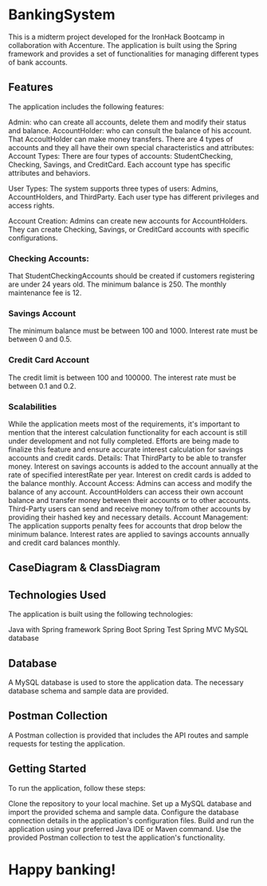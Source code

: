 # BankingSystem

This is a midterm project developed for the IronHack Bootcamp in collaboration with Accenture. The application is built using the Spring framework and provides a set of functionalities for managing different types of bank accounts.

## Features
The application includes the following features:

Admin: who can create all accounts, delete them and modify their status and balance.
AccountHolder: who can consult the balance of his account. That AccoultHolder can make money transfers.
There are 4 types of accounts and they all have their own special characteristics and attributes:
Account Types: There are four types of accounts: StudentChecking, Checking, Savings, and CreditCard. Each account type has specific attributes and behaviors.

User Types: The system supports three types of users: Admins, AccountHolders, and ThirdParty. Each user type has different privileges and access rights.

Account Creation: Admins can create new accounts for AccountHolders. They can create Checking, Savings, or CreditCard accounts with specific configurations.

### Checking Accounts:
That StudentCheckingAccounts should be created if customers registering are under 24 years old.
The minimum balance is 250.
The monthly maintenance fee is 12.

### Savings Account
The minimum balance must be between 100 and 1000.
Interest rate must be between 0 and 0.5.

### Credit Card Account
The credit limit is between 100 and 100000.
The interest rate must be between 0.1 and 0.2.

### Scalabilities
While the application meets most of the requirements, it's important to mention that the interest calculation functionality for each account is still under development and not fully completed. Efforts are being made to finalize this feature and ensure accurate interest calculation for savings accounts and credit cards.
Details:
That ThirdParty to be able to transfer money.
Interest on savings accounts is added to the account annually at the rate of specified interestRate per year. 
Interest on credit cards is added to the balance monthly.
Account Access: Admins can access and modify the balance of any account. AccountHolders can access their own account balance and transfer money between their accounts or to other accounts.
Third-Party users can send and receive money to/from other accounts by providing their hashed key and necessary details.
Account Management: The application supports penalty fees for accounts that drop below the minimum balance. Interest rates are applied to savings accounts annually and credit card balances monthly.

## CaseDiagram & ClassDiagram


## Technologies Used
The application is built using the following technologies:

Java with Spring framework
Spring Boot
Spring Test
Spring MVC
MySQL database

## Database
A MySQL database is used to store the application data. The necessary database schema and sample data are provided.

## Postman Collection
A Postman collection is provided that includes the API routes and sample requests for testing the application.

## Getting Started
To run the application, follow these steps:

Clone the repository to your local machine.
Set up a MySQL database and import the provided schema and sample data.
Configure the database connection details in the application's configuration files.
Build and run the application using your preferred Java IDE or Maven command.
Use the provided Postman collection to test the application's functionality.

# Happy banking!
